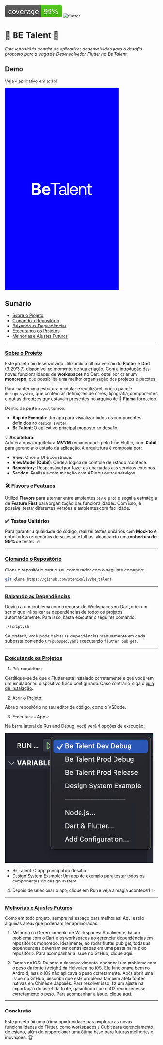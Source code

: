 ![coverage](apps/be_talent/coverage/coverage_badge.svg)
![flutter](https://img.shields.io/badge/flutter-3.29-blue)

# 🌟 **BE Talent** 🌟

*Este repositório contém os aplicativos desenvolvidos para o desafio proposto para a vaga de Desenvolvedor Flutter na Be Talent.*

## Demo

Veja o aplicativo em ação!

[![Demo](https://raw.githubusercontent.com/steniooliv/be_talent/main/.github/uploads/splash.png)](https://raw.githubusercontent.com/steniooliv/be_talent/main/.github/uploads/demo-480.mp4)


## Sumário

- [Sobre o Projeto](#sobre-o-projeto)
- [Clonando o Repositório](#clonando-o-repositório)
- [Baixando as Dependências](#baixando-as-dependências)
- [Executando os Projetos](#executando-os-projetos)
- [Melhorias e Ajustes Futuros](#melhorias-e-ajustes-futuros)

---

### [Sobre o Projeto](#sobre-o-projeto) 

Este projeto foi desenvolvido utilizando a última versão do **Flutter** e **Dart** (3.29/3.7) disponível no momento de sua criação. Com a introdução das novas funcionalidades de **workspaces** no Dart, optei por criar um **monorepo**, que possibilita uma melhor organização dos projetos e pacotes.

Para manter uma estrutura modular e reutilizável, criei o pacote `design_system`, que contém as definições de cores, tipografia, componentes e outras diretrizes que estavam presentes no arquivo de 🌈 **Figma** fornecido. 

Dentro da pasta `apps/`, temos:

- **App de Exemplo**: Um app para visualizar todos os componentes definidos no `design_system`.
- **Be Talent**: O aplicativo principal proposto no desafio.

💡 **Arquitetura**:  
Adotei a nova arquitetura **MVVM** recomendada pelo time Flutter, com **Cubit** para gerenciar o estado da aplicação. A arquitetura é composta por:

- **View**: Onde a UI é construída.
- **ViewModel (Cubit)**: Onde a lógica de controle de estado acontece.
- **Repository**: Responsável por fazer as chamadas aos serviços externos.
- **Service**: Realiza a comunicação com APIs ou outros serviços.

### 🛠️ **Flavors e Features**  
Utilizei **Flavors** para alternar entre ambientes `dev` e `prod` e segui a estratégia de **Feature First** para organização das funcionalidades. Com isso, é possível testar diferentes versões e ambientes com facilidade.

### ✅ **Testes Unitários**  
Para garantir a qualidade do código, realizei testes unitários com **Mockito** e cobri todos os cenários de sucesso e falhas, alcançando uma **cobertura de 99%** de testes. 🔥

---


### [Clonando o Repositório](#clonando-o-repositório)

Clone o repositório para o seu computador com o seguinte comando:

```bash
git clone https://github.com/steniooliv/be_talent
```
---

### [Baixando as Dependências](#baixando-as-dependências)

Devido a um problema com o recurso de Workspaces no Dart, criei um script que irá baixar as dependências de todos os projetos automaticamente. Para isso, basta executar o seguinte comando:

```bash
./script.sh
```
Se preferir, você pode baixar as dependências manualmente em cada subpasta contendo um `pubspec.yaml` executando `flutter pub get`.

---

### [Executando os Projetos](#executando-os-projetos)

1. Pré-requisitos:

Certifique-se de que o Flutter está instalado corretamente e que você tem um emulador ou dispositivo físico configurado. Caso contrário, siga o [guia de instalação]('https://docs.flutter.dev/get-started/install').

2. Abrir o Projeto:

Abra o repositório no seu editor de código, como o VSCode.

3. Executar os Apps:

Na barra lateral de Run and Debug, você verá 4 opções de execução:

![Run and Debug](.github/uploads/image.png)

  - Be Talent: O app principal do desafio.
  - Design System Example: Um app de exemplo para testar todos os componentes do design system.

4. Depois de selecionar o app, clique em Run e veja a magia acontecer! ✨

---

### [Melhorias e Ajustes Futuros](#melhorias-e-ajustes-futuros)

Como em todo projeto, sempre há espaço para melhorias! Aqui estão algumas áreas que poderiam ser aprimoradas:

1. Melhoria no Gerenciamento de Workspaces:
Atualmente, há um problema com o Dart e os workspaces ao gerenciar dependências em repositórios monorepo. Idealmente, ao rodar flutter pub get, todas as dependências deveriam ser centralizadas em uma pasta na raiz do repositório. Para acompanhar a issue no GitHub, clique aqui.

2. Fontes no iOS:
Durante o desenvolvimento, encontrei um problema com o peso da fonte (weight) da Helvetica no iOS. Ele funcionava bem no Android, mas o iOS não aplicava o peso corretamente. Após abrir uma issue no GitHub, descobri que este problema também afeta fontes nativas em Chinês e Japonês. Para resolver isso, fiz um ajuste na importação do asset da fonte, garantindo que o iOS reconhecesse corretamente o peso. Para acompanhar a issue, clique aqui.

---

### Conclusão

Este projeto foi uma ótima oportunidade para explorar as novas funcionalidades do Flutter, como workspaces e Cubit para gerenciamento de estado, além de proporcionar uma ótima base para futuras melhorias e inovações. 🏆